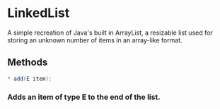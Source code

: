 # LinkedList

A simple recreation of Java's built in ArrayList, a resizable list used for storing an unknown number of items in an array-like format. 

## Methods

 
```java 
* add(E item): 
```

  ### Adds an item of type E to the end of the list.

